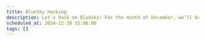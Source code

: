 ```yaml
---
title: BlueSky Hacking
description: Let's Hack on Bluesky! For the month of December, we'll be hacking around BlueSky to learn about AtProto.
scheduled_at: 2024-12-30 15:00:00
tags: []
---
```

